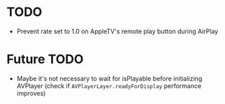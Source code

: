 # TODO
- Prevent rate set to 1.0 on AppleTV's remote play button during AirPlay

# Future TODO
- Maybe it's not necessary to wait for isPlayable before initializing AVPlayer (check if `AVPlayerLayer.readyForDisplay` performance improves)

